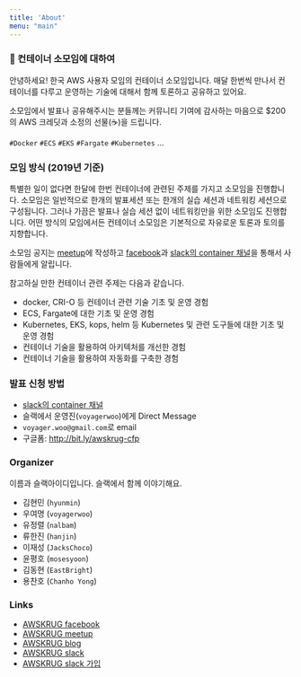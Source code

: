 ```yaml
---
title: 'About'
menu: "main"
---
```


### 🐳 컨테이너 소모임에 대하여
안녕하세요! 한국 AWS 사용자 모임의 컨테이너 소모임입니다. 매달 한번씩 만나서 컨테이너를 다루고 운영하는 기술에 대해서 함께 토론하고 공유하고 있어요. 

소모임에서 발표나 공유해주시는 분들께는 커뮤니티 기여에 감사하는 마음으로 $200의 AWS 크레딧과 소정의 선물(☕)을 드립니다.

`#Docker` `#ECS` `#EKS` `#Fargate` `#Kubernetes` ...

### 모임 방식 (2019년 기준)
특별한 일이 없다면 한달에 한번 컨테이너에 관련된 주제를 가지고 소모임을 진행합니다. 소모임은 일반적으로 한개의 발표세션 또는 한개의 실습 세션과 네트워킹 세션으로 구성됩니다. 그러나 가끔은 발표나 실습 세션 없이 네트워킹만을 위한 소모임도 진행합니다. 어떤 방식의 모임에서든 컨테이너 소모임은 기본적으로 자유로운 토론과 토의를 지향합니다.

소모임 공지는 [meetup](https://www.meetup.com)에 작성하고 [facebook](https://www.facebook.com/groups/awskrug/)과 [slack의 container 채널](https://awskrug.slack.com/messages/C9S1VFJFR)을 통해서 사람들에게 알립니다.

참고하실 만한 컨테이너 관련 주제는 다음과 같습니다.

- docker, CRI-O 등 컨테이너 관련 기술 기초 및 운영 경험
- ECS, Fargate에 대한 기초 및 운영 경험
- Kubernetes, EKS, kops, helm 등 Kubernetes 및 관련 도구들에 대한 기초 및 운영 경험
- 컨테이너 기술을 활용하여 아키텍처를 개선한 경험
- 컨테이너 기술을 활용하여 자동화를 구축한 경험

### 발표 신청 방법 
- [slack의 container 채널](https://awskrug.slack.com/messages/C9S1VFJFR)
- 슬랙에서 운영진(`voyagerwoo`)에게 Direct Message
- `voyager.woo@gmail.com`로 email
- 구글폼: http://bit.ly/awskrug-cfp

### Organizer
이름과 슬랙아이디입니다. 슬랙에서 함께 이야기해요.

- 김현민 (`hyunmin`)
- 우여명 (`voyagerwoo`)
- 유정렬 (`nalbam`)
- 류한진 (`hanjin`)
- 이재성 (`JacksChoco`)
- 윤평호 (`mosesyoon`)
- 김동현 (`EastBright`)
- 용찬호 (`Chanho Yong`)

### Links
- [AWSKRUG facebook](https://www.facebook.com/groups/awskrug/)
- [AWSKRUG meetup](https://www.meetup.com/ko-KR/awskrug/)
- [AWSKRUG blog](http://www.awskr.org/)
- [AWSKRUG slack](http://awskrug.slack.com)
- [AWSKRUG slack 가입](http://www.awskr.org/slack/)
